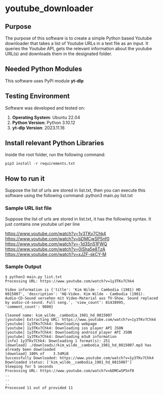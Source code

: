 # youtube_downloader

## Purpose
The purpose of this software is to create a simple Python based Youtube downloader that takes a list of Youtube URLs in a text file as an input. It queries the Youtube API, gets the relevant information about the youtube URL(s) and downloads them in the designated folder. 

## Needed Python Modules
This software uses PyPI module **yt-dlp**

## Testing Environment
Software was developed and tested on:

 1. **Operating System**: Ubuntu 22.04
 2. **Python Version**: Python 3.10.12
 3. **yt-dlp Version**: 2023.11.16

## Install relevant Python Libraries
Inside the root folder, run the following command:

    pip3 install -r requirements.txt

 ## How to run it
 Suppose the list of urls are stored in list.txt, then you can execute this software using the following command:
python3 main.py list.txt

### Sample URL list file
Suppose the list of urls are stored in list.txt, it has the following syntax. It just contains one youtube url per line

https://www.youtube.com/watch?v=1y3TKv7Chk4
https://www.youtube.com/watch?v=bDMCwSP5nf0
https://www.youtube.com/watch?v=-1d3SnS1FWQ
https://www.youtube.com/watch?v=0iSha5e8TzA
https://www.youtube.com/watch?v=xJZF-skCY-M

### Sample Output

    $ python3 main.py list.txt
    Processing URL: https://www.youtube.com/watch?v=1y3TKv7Chk4
    
    Video information is {'title': 'Kim Wilde - Cambodia (1981) HD 0815007', 'description': 'HQ-Video. Kim Wilde - Cambodia (1981). Audio-CD-Sound versehen mit Video-Material aus TV-Show. Sound replaced by audio-cd-sound. Full song.', 'view_count': 81438995, 'comment_count': 9800}
    
    Cleaned name: kim_wilde__cambodia_1981_hd_0815007
    [youtube] Extracting URL: https://www.youtube.com/watch?v=1y3TKv7Chk4
    [youtube] 1y3TKv7Chk4: Downloading webpage
    [youtube] 1y3TKv7Chk4: Downloading ios player API JSON
    [youtube] 1y3TKv7Chk4: Downloading android player API JSON
    [youtube] 1y3TKv7Chk4: Downloading m3u8 information
    [info] 1y3TKv7Chk4: Downloading 1 format(s): 251
    [download] ./downloads//kim_wilde__cambodia_1981_hd_0815007.mp3 has already been downloaded
    [download] 100% of    3.54MiB
    Successfully Downloaded: https://www.youtube.com/watch?v=1y3TKv7Chk4
    Downloaded status: ['kim_wilde__cambodia_1981_hd_0815007']
    Sleeping for 5 seconds
    Processing URL: https://www.youtube.com/watch?v=bDMCwSP5nf0
    ..
    ..
    ..
    Processed 11 out of provided 11
